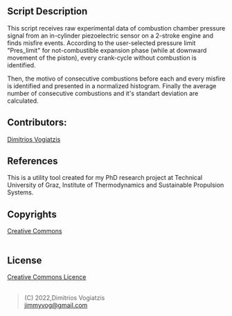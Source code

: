 ## Script Description
This script receives raw experimental data of combustion chamber pressure signal from an in-cylinder piezoelectric sensor on a 2-stroke engine and finds misfire events.
According to the user-selected pressure limit "Pres_limit" for not-combustible expansion phase (while at downward movement of the piston), every crank-cycle without combustion is identified.

Then, the motivo of consecutive combustions before each and every misfire is identified and presented in a normalized histogram. 
Finally the average number of consecutive combustions and it's standart deviation are calculated.

## Contributors:
[Dimitrios Vogiatzis]

## References 
This is a utility tool created for my PhD research project at Technical University of Graz, Institute of Thermodynamics and Sustainable Propulsion Systems.

## Copyrights
[Creative Commons]
<br />
<br />
## License
[Creative Commons Licence]
<br />
<br />

>(C) 2022,Dimitrios Vogiatzis<br />
>jimmyvog@gmail.com

[//]: # "links"

[Creative Commons]: <https://creativecommons.org/licenses/by-nc-nd/4.0/>
[Creative Commons Licence]: <https://creativecommons.org/licenses/by-nc-nd/4.0/legalcode>
[Dimitrios Vogiatzis]: <http://www.linkedin.com/in/dimitrios-vogiatzis95>
